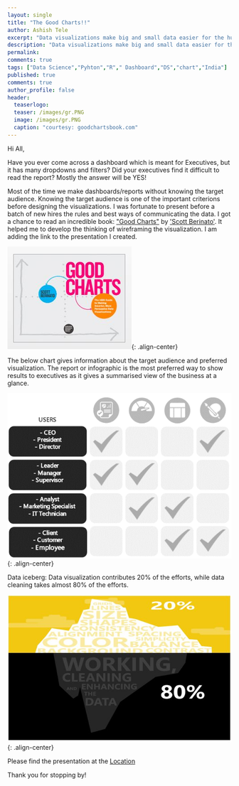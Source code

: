 ```yaml
---
layout: single
title: "The Good Charts!!"
author: Ashish Tele
excerpt: "Data visualizations make big and small data easier for the human brain to understand, and visualization also makes it easier to detect patterns, trends, and outliers in groups of data"
description: "Data visualizations make big and small data easier for the human brain to understand, and visualization also makes it easier to detect patterns, trends, and outliers in groups of data"
permalink:
comments: true
tags: ["Data Science","Pyhton","R"," Dashboard","DS","chart","India"]
published: true
comments: true
author_profile: false
header:
  teaserlogo:
  teaser: /images/gr.PNG
  image: /images/gr.PNG
  caption: "courtesy: goodchartsbook.com"
---
```


Hi All,

Have you ever come across a dashboard which is meant for Executives, but it has many dropdowns
 and filters? Did your executives find it difficult to read the report? Mostly the answer will be YES!

Most of the time we make dashboards/reports without knowing the target audience. Knowing the target 
audience is one of the important criterions before designing the visualizations. I was fortunate to
present before a batch of new hires the rules and best ways of communicating the data. I got a chance
to read an incredible book: ["Good Charts"](https://store.hbr.org/product/good-charts-the-hbr-guide-to-making-smarter-more-persuasive-data-visualizations/15005) by ['Scott Berinato'](https://www.linkedin.com/in/scott-berinato-6330ba54/). It helped me to develop the thinking of wireframing the visualization. I am adding the link to the presentation I created.

![center](/images/111.JPG){: .align-center}

The below chart gives information about the target audience and preferred visualization. The report or infographic is
the most preferred way to show results to executives as it gives a summarised view of the business at a glance. 

![center](/images/112.png){: .align-center}

Data iceberg: Data visualization contributes 20% of the efforts, while data cleaning takes almost 80% of the efforts.

![center](/images/113.JPG){: .align-center}

Please find the presentation at the [Location](https://github.com/ashishtele/Power_BI/blob/master/Data%20Visualization%20v2.0.pptx)

Thank you for stopping by!
